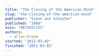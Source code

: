 ```yaml
---
title: "The Closing of the American Mind"
slug: "the-closing-of-the-american-mind"
publisher: "Simon and Schuster"
published: "1988"
asin: "0671657151"
authors:
  - allan-bloom
started: "2011-03-02"
finished: "2011-03-02"
---
```

